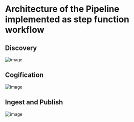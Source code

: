 # Architecture of the Pipeline implemented as step function workflow

## Discovery

![image](https://user-images.githubusercontent.com/7830949/171733787-f088b7a1-3741-491e-afc1-90e8de95185f.png)

## Cogification

![image](https://user-images.githubusercontent.com/7830949/171733963-7eabfb61-c5cc-4610-8f16-40ad3e998f8e.png)

## Ingest and Publish

![image](https://user-images.githubusercontent.com/7830949/171734056-85b194b9-659c-4a57-814c-f91ffc37fdd2.png)
